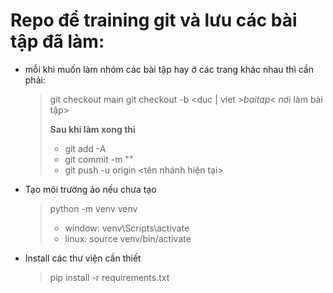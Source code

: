 # **Repo để training git và lưu các bài tập đã làm**:

- mỗi khi muốn làm nhóm các bài tập hay ở các trang khác nhau thì cần phải:
    > git checkout main
    > git checkout -b <duc | viet >_baitap_< nơi làm bài tập>
    >
    > **Sau khi làm xong thì**
    > - git add -A
    > - git commit -m "<message>"
    > - git push -u origin <tên nhánh hiện tại>

- Tạo môi trường ảo nếu chưa tạo

  > python -m venv venv
  > - window:
  >      venv\Scripts\activate
  > - linux:
  >      source venv/bin/activate

- Install các thư viện cần thiết
  > pip install -r requirements.txt

